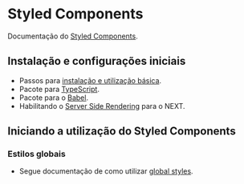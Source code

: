 # Styled Components

Documentação do [Styled Components](https://styled-components.com/docs).

## Instalação e configurações iniciais

- Passos para [instalação e utilização básica](https://styled-components.com/docs/basics#installation).
- Pacote para [TypeScript](https://styled-components.com/docs/api#typescript).
- Pacote para o [Babel](https://styled-components.com/docs/tooling#babel-plugin).
- Habilitando o [Server Side Rendering](https://styled-components.com/docs/advanced#server-side-rendering) para o NEXT.

## Iniciando a utilização do Styled Components

### Estilos globais
- Segue documentação de como utilizar [global styles](https://styled-components.com/docs/api#createglobalstyle).